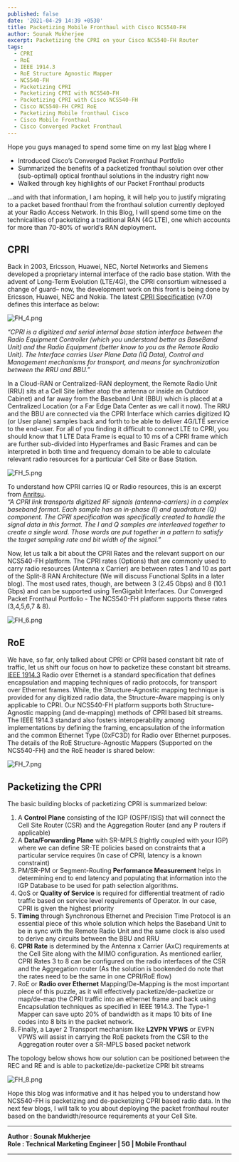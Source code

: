 ```yaml
---
published: false
date: '2021-04-29 14:39 +0530'
title: Packetizing Mobile Fronthaul with Cisco NCS540-FH
author: Sounak Mukherjee
excerpt: Packetizing the CPRI on your Cisco NCS540-FH Router
tags:
  - CPRI
  - RoE
  - IEEE 1914.3
  - RoE Structure Agnostic Mapper
  - NCS540-FH
  - Packetizing CPRI
  - Packetizing CPRI with NCS540-FH
  - Packetizing CPRI with Cisco NCS540-FH
  - Cisco NCS540-FH CPRI RoE
  - Packetizing Mobile fronthaul Cisco
  - Cisco Mobile Fronthaul
  - Cisco Converged Packet Fronthaul
---
```


Hope you guys managed to spend some time on my last [blog](https://xrdocs.io/packet-fronthaul/blogs/firstconvergedFH/) where I 
- Introduced Cisco’s Converged Packet Fronthaul Portfolio
- Summarized the benefits of a packetized fronthaul solution over other (sub-optimal) optical fronthaul solutions in the industry right now
- Walked through key highlights of our Packet Fronthaul products 
  
…and with that information, I am hoping, it will help you to justify migrating to a packet based fronthaul from the fronthaul solution currently deployed at your Radio Access Network.
In this Blog, I will spend some time on the technicalities of packetizing a traditional RAN (4G LTE), one which accounts for more than 70-80% of world’s RAN deployment.  

## CPRI

Back in 2003, Ericsson, Huawei, NEC, Nortel Networks and Siemens developed a proprietary internal interface of the radio base station. With the advent of Long-Term Evolution (LTE/4G), the CPRI consortium witnessed a change of guard– now, the development work on this front is being done by Ericsson, Huawei, NEC and Nokia. The latest [CPRI Specification](http://www.cpri.info/downloads/CPRI_v_7_0_2015-10-09.pdf) (v7.0) defines this interface as below:  

![FH_4.png]({{site.baseurl}}/images/FH_4.png)
  
  
_“CPRI is a digitized and serial internal base station interface between the Radio Equipment Controller (which you understand better as BaseBand Unit) and the Radio Equipment (better know to you as the Remote Radio Unit). The Interface carries User Plane Data (IQ Data), Control and Management mechanisms for transport, and means for synchronization between the RRU and BBU.”_
  
  
In a Cloud-RAN or Centralized-RAN deployment, the Remote Radio Unit (RRU) sits at a Cell Site (either atop the antenna or inside an Outdoor Cabinet) and far away from the Baseband Unit (BBU) which is placed at a Centralized Location (or a Far Edge Data Center as we call it now). The RRU and the BBU are connected via the CPRI Interface which carries digitized IQ (or User plane) samples back and forth to be able to deliver 4G/LTE service to the end-user. For all of you finding it difficult to connect LTE to CPRI, you should know that 1 LTE Data Frame is equal to 10 ms of a CPRI frame which are further sub-divided into Hyperframes and Basic Frames and can be interpreted in both time and frequency domain to be able to calculate relevant radio resources for a particular Cell Site or Base Station.

  
![FH_5.png]({{site.baseurl}}/images/FH_5.png)

To understand how CPRI carries IQ or Radio resources, this is an excerpt from [Anritsu](https://www.anritsu.com/en-us/test-measurement/technologies/cpri-and-obsai).  
  _“A CPRI link transports digitized RF signals (antenna-carriers) in a complex baseband format. Each sample has an in-phase (I) and quadrature (Q) component. The CPRI specification was specifically created to handle the signal data in this format. The I and Q samples are interleaved together to create a single word. Those words are put together in a pattern to satisfy the target sampling rate and bit width of the signal.”_  


Now, let us talk a bit about the CPRI Rates and the relevant support on our NCS540-FH platform. The CPRI rates (Options) that are commonly used to carry radio resources (Antenna x Carrier)  are between rates 1 and 10 as part of the Split-8 RAN Architecture (We will discuss Functional Splits in a later blog). The most used rates, though, are between 3 (2.45 Gbps) and 8 (10.1 Gbps) and can be supported using TenGigabit Interfaces. Our Converged Packet Fronthaul Portfolio - The NCS540-FH platform supports these rates (3,4,5,6,7 & 8).  

![FH_6.png]({{site.baseurl}}/images/FH_6.png)


## RoE

We have, so far, only talked about CPRI or CPRI based constant bit rate of traffic, let us shift our focus on how to packetize these constant bit streams. [IEEE 1914.3](https://standards.ieee.org/standard/1914_3-2018.html) Radio over Ethernet is a standard specification that defines encapsulation and mapping techniques of radio protocols, for transport over Ethernet frames. While, the Structure-Agnostic mapping technique is provided for any digitized radio data, the Structure-Aware mapping is only applicable to CPRI. Our NCS540-FH platform supports both Structure-Agnostic mapping (and de-mapping) methods of CPRI based bit streams. The IEEE 1914.3 standard also fosters interoperability among implementations by defining the framing, encapsulation of the information and the common Ethernet Type (0xFC3D) for Radio over Ethernet purposes.   
The details of the RoE Structure-Agnostic Mappers (Supported on the NCS540-FH) and the RoE header is shared below:

![FH_7.png]({{site.baseurl}}/images/FH_7.png)


## Packetizing the CPRI

The basic building blocks of packetizing CPRI is summarized below:
1. A **Control Plane** consisting of the IGP (OSPF/ISIS) that will connect the Cell Site Router (CSR) and the Aggregation Router (and any P routers if applicable)
2. A **Data/Forwarding Plane** with SR-MPLS (tightly coupled with your IGP) where we can define SR-TE policies based on constraints that a particular service requires (In case of CPRI, latency is a known constraint)
3. PM/SR-PM or Segment-Routing **Performance Measurement** helps in determining end to end latency and populating that information into the IGP Database to be used for path selection algorithms.
4. QoS or **Quality of Service** is required for differential treatment of radio traffic based on service level requirements of Operator. In our case, CPRI is given the highest priority
5. **Timing** through Synchronous Ethernet and Precision Time Protocol is an essential piece of this whole solution which helps the Baseband Unit to be in sync with the Remote Radio Unit and the same clock is also used to derive any circuits between the BBU and RRU
6. **CPRI Rate** is determined by the Antenna x Carrier (AxC) requirements at the Cell Site along with the MIMO configuration. As mentioned earlier, CPRI Rates 3 to 8 can be configured on the radio interfaces of the CSR and the Aggregation router (As the solution is bookended do note that the rates need to be the same in one CPRI/RoE flow)
7. RoE or **Radio over Ethernet** Mapping/De-Mapping is the most important piece of this puzzle, as it will effectively packetize/de-packetize or map/de-map the CPRI traffic into an ethernet frame and back using Encapsulation techniques as specified in IEEE 1914.3. The Type-1 Mapper can save upto 20% of bandwidth as it maps 10 bits of line codes into 8 bits in the packet network. 
8. Finally, a Layer 2 Transport mechanism like **L2VPN VPWS** or EVPN VPWS will assist in carrying the RoE packets from the CSR to the Aggregation router over a SR-MPLS based packet network  

The topology below shows how our solution can be positioned between the REC and RE and is able to packetize/de-packetize CPRI bit streams

![FH_8.png]({{site.baseurl}}/images/FH_8.png)


Hope this blog was informative and it has helped you to understand how NCS540-FH is packetizing and de-packetizing CPRI based radio data. In the next few blogs, I will talk to you about deploying the packet fronthaul router based on the bandwidth/resource requirements at your Cell Site.


---------------------------------------------------------------


**Author : Sounak Mukherjee**  
**Role : Technical Marketing Engineer | 5G | Mobile Fronthaul**


---------------------------------------------------------------
